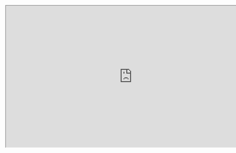 <br></br>
<div class="video_container">
  <iframe class="arcana_video" title="Get Started Arcana 60s " allow="fullscreen;" width="800" height="450" src="https://youtube.com/embed/eRwq0fUWSrk">
  </iframe>
</div>
<br></br>
<br></br>
